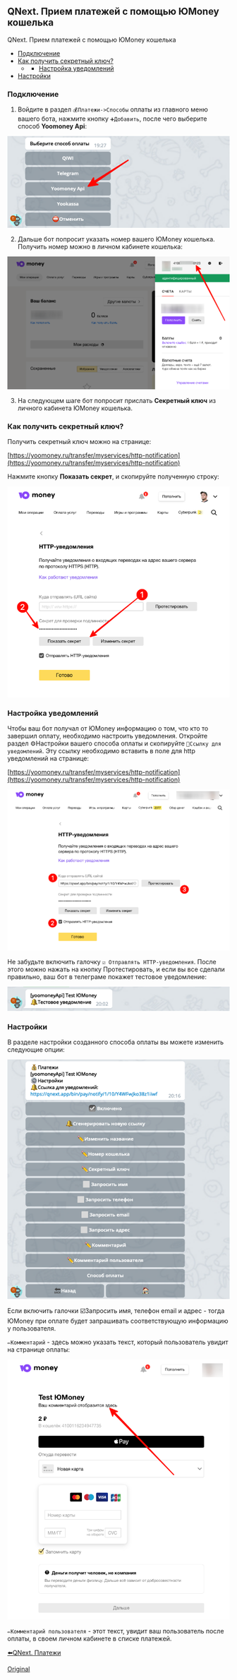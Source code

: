 ## QNext. Прием платежей с помощью ЮMoney кошелька

QNext. Прием платежей с помощью ЮMoney кошелька
* [Подключение](#подключение)
* [Как получить секретный ключ?](#как-получить-секретныи-ключ?)
  * -  [Настройка уведомлений](#настроика-уведомлении)
* [Настройки](#настроики)


### Подключение

1) Войдите в раздел `💰Платежи->Способы` оплаты из главного меню вашего бота, нажмите кнопку `➕Добавить`, после чего выберите способ **Yoomoney Api**:

![](./1.png)

2) Дальше бот попросит указать номер вашего ЮMoney кошелька. Получить номер можно в личном кабинете кошелька:

![](./2.png)

3) На следующем шаге бот попросит прислать **Секретный ключ** из личного кабинета ЮMoney кошелька.
### Как получить секретный ключ?

Получить секретный ключ можно на странице:

[https://yoomoney.ru/transfer/myservices/http-notification](https://yoomoney.ru/transfer/myservices/http-notification)

Нажмите кнопку **Показать секрет**, и скопируйте полученную строку:

![](./3.png)
### Настройка уведомлений

Чтобы ваш бот получал от ЮMoney информацию о том, что кто то завершил оплату, необходимо настроить уведомления. Откройте раздел ⚙️Настройки вашего способа оплаты и скопируйте `🔔Ссылку для уведомлений`. Эту ссылку необходимо вставить в поле для http уведомлений на странице:

[https://yoomoney.ru/transfer/myservices/http-notification](https://yoomoney.ru/transfer/myservices/http-notification)

![](./4.png)

Не забудьте включить галочку `☑️ Отправлять HTTP-уведомления`. После этого можно нажать на кнопку Протестировать, и если вы все сделали правильно, ваш бот в телеграме покажет тестовое уведомление:

![](./5.png)
### Настройки

В разделе настройки созданного способа оплаты вы можете изменить следующие опции:

![](./6.png)

Если включить галочки ☑️Запросить имя, телефон email и адрес - тогда ЮMoney при оплате будет запрашивать соответствующую информацию у пользователя.

`✏️Комментарий` - здесь можно указать текст, который пользователь увидит на странице оплаты:

![](./7.png)

`✏️Комментарий пользователя` - этот текст, увидит ваш пользователь после оплаты, в своем личном кабинете в списке платежей.







[⬅️QNext. Платежи](/docs-test/pay)








  
[Original](https://telegra.ph/QNext-Payments-Yoomoney-Api-12-27)